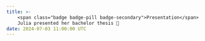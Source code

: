 ```yaml
---
title: >-
    <span class="badge badge-pill badge-secondary">Presentation</span>
    Julia presented her bachelor thesis 🎊
date: 2024-07-03 11:00:00 UTC
---
```

